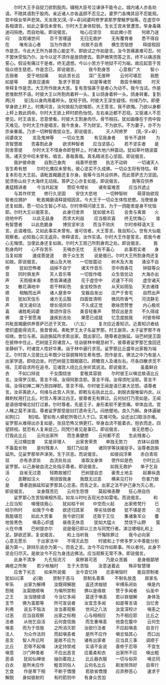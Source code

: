 <!-- { "loadSidebar": true } -->
　　尔时大王手自捉刀欲割股肉。辅相大臣号泣谏诤不能令止。城内诸人亦各劝请。不随其语割于股肉。亲近诸人亦各返顾不忍见之。婆罗门各掩其目不忍能观。宫中婇女举声悲哭。天龙夜叉[乳-孚+卓]闼婆阿修罗紧那罗摩睺罗伽等。在虚空中各相谓言。如此之事信未曾有。尔时大王身体软弱。生长王宫未曾遭苦。举身毒痛迷闷殒绝。而自劝喻。即说偈言。
　　咄心应坚住　　如此微小苦
　　何故乃迷闷　　汝观诸世间
　　百千苦缠逼　　无归无救护
　　无有覆育者　　悉不得自在
　　唯有汝心者　　当为作救济
　　何故不自责　　横生苦恼想
　　释提桓因作是念。今此大王所为甚苦心能定不。即欲试之作如是言。汝今苦痛甚难可忍。何不罢休受恼乃尔。汝今以足不须作是放鸽使去。菩萨微笑而答之言。终不以痛违我誓心。假设有痛过于是者。终无退想。今以小苦方于地狱不可为喻。故应起意于苦恼众倍生慈悲。作是念已。即说偈言。
　　我今割身苦　　心意极广大
　　智小志弱者　　受于地狱痛
　　如此苦长远　　深广无崖畔
　　云何可堪忍　　我愍如是等
　　是故应速疾　　急求于菩提
　　如是等诸苦　　救拔令解脱
　　时天帝释复作是念。大王所作故未大苦。复有苦恼甚于是者心为动不。我今当试。作是思惟默然不语。时彼大王以所割肉着秤一头。复以鸽身着秤一头。鸽身转重。复割两[月　　坒]及以身肉用着秤头。犹轻于鸽。时彼大王深生疑怪。何缘乃尔。即便举身欲上秤上。时鹰问言。汝何故起为欲悔耶。大王答言。我不欲悔。乃欲以身都上秤上救此鸽命。尔时大王欲上秤时颜色怡悦。左右亲近都不忍视。又驱诸人不忍使见。时王语言。恣意使看。时彼大王割身肉尽。骨节相抂。犹如画像在于雨中毁灭难见。尔时大王作是唱言。我今舍身。不为财宝。不为欲乐。不为妻子。亦不为宗亲眷属。乃求一切种智救拔众生。即说偈言。
　　天人阿修罗　　[乳-孚+卓]闼婆夜叉
　　龙及鬼神等　　一切众生类
　　有见我身者　　皆令不退转
　　为贪智慧故　　苦毒割此身
　　欲求种智者　　应当坚慈心
　　若不坚实者　　是则舍菩提
　　尔时大王不惜身命即登秤上。时诸大地六种震动。犹如草叶随波震荡。诸天空中叹未曾有。唱言。善哉善哉。真名精进志心坚固。即说偈言。
　　我护彼命故　　自割己身肉
　　纯善怀悲愍　　执志不动转
　　一切诸天人　　皆生希有想
　　尔时化鹰叹未曾有。彼心坚实不久成佛。一切众生将有恃怙。释复本形在大王前。语毗首羯磨还复尔身。我等今当共设供养。而此菩萨志力坚固。犹须弥山处于大海终无动摇。菩萨之心亦复如是。即说偈言。
　　我等应供养　　勇猛精进者
　　今当共起发　　赞叹令增长
　　诸有留难苦　　应当共遮止
　　与其作伴党　　修行久坚固
　　安住大悲地　　一切种智树
　　萌芽始欲现　　智者应拥护
　　毗首羯磨语释提桓因言。今大王于一切众生体性悲愍。当使彼身还复如故。愿一切众生智心不动。尔时帝释问彼王言。为于一鸽能舍是身不忧恼耶。尔时大王以偈答言。
　　此身归舍弃　　犹如彼木石
　　会舍与禽兽　　火烧地中朽
　　以此无益身　　而求大利益
　　应当极欢喜　　终无忧悔心
　　谁有智慧者　　以此危脆身
　　博贸坚牢法　　而当不欣庆
　　尔时帝释语大王言。此语难信。又如此事实未曾有。谁可信者。大王答言。我自知心。世有大仙能观察者。必知我心实无返异。帝释语言。汝作实语。尔时大王作是誓言。若我今者心无悔恨。当使此身还复如故。尔时大王观己所割身肉之处。即说偈言。
　　我割身肉时　　心不存苦乐
　　无嗔亦无忧　　无有不喜心
　　此事若实者　　身当复如故
　　速成菩提道　　救于众生苦
　　说是偈已。尔时大王所割身肉还复如故。即说偈言。
　　诸山及大地　　一切皆震动
　　树木及大海　　涌没不自停
　　犹如恐怖者　　战掉不自宁
　　诸天作音乐　　空中雨香花
　　钟鼓等众音　　同时俱发声
　　天人音乐等　　一切皆作唱
　　众生皆扰动　　大海亦出声
　　天雨细末香　　悉皆满诸道
　　花于虚空中　　迟速下不同
　　虚空诸天女　　散花满地中
　　若干种彩色　　金宝校饰衣
　　从天如雨坠　　天衣诸缕缋
　　相触而出声　　诸人屋舍中
　　宝器自发出　　庄严于舍宅
　　自然出声音　　犹如天伎乐
　　诸方无云翳　　四面皆清明
　　微风吹香气　　河流静无声
　　夜叉渴仰法　　增长倍庆仰
　　不久成正觉　　歌咏而赞誉
　　内心极欢喜　　诸胜乾闼婆
　　歌颂作音乐　　美音轻重声
　　赞叹出是言　　不久得成佛
　　度于誓愿海　　速疾到吉处
　　果愿已成就　　忆念度脱我
　　时彼帝释共毗首羯磨供养菩萨已还于天宫。
（六五）
　　复次应近善知识。近善知识者结使炽盛能得消灭。我昔曾闻。素毗罗王太子名娑罗那。时王崩背。太子娑罗那不肯绍继。舍位与弟。诣迦旃延所求索出家。既出家已。随尊者迦旃延。诣巴树提王国在彼林中住止。巴树提王将诸宫人。往诣彼林中眠息树下。彼尊者娑罗那乞食回还坐静树下。时诸宫人性好华果。诣于林中遍行求觅。娑罗那比丘盛年出家极为端正。尔时宫人见彼比丘年既少壮容貌殊特生希有想。而作是言。佛法之中乃有是人出家学道。即绕边坐。时巴树提王既眠寤已。顾瞻宫人及诸左右。尽各四散求觅不得。王即自求所在追寻。见诸宫人绕比丘坐听其说法。即说偈言。
　　虽着鲜白衣　　不如口辩说
　　千女围绕坐　　爱敬其容貌
　　尔时彼王以嗔忿故语比丘言。汝得罗汉耶。答言不得。汝得阿那含耶。答言不得。汝得须陀洹耶。答言不得。汝得初禅二禅乃至四禅耶。答言不得。尔时彼王闻是语已甚大忿怒。语尊者言。汝非离欲人。何缘与此宫人共坐。即敕左右执此比丘。剥脱衣服唯留内衣。以棘刺杖用打比丘。时宫人等涕泣白王。彼尊者无有罪过。云何挝打乃至如是。王闻是语倍增嗔忿挝打过甚。尔时尊者。先是王子。身形柔软不更苦痛。举体血流。宫人睹之莫不涕泪。尊者娑罗那受是挝打遗命无几。闷绝躄地。良久乃稣。身体遍破如狗[口　　制]啮。譬如有人蟒蛇所吸已入于口。实难可免。设还出口取活亦难。娑罗那从难得出亦复如是。张目恐怖又惧更打。举身血流不能着衣。抱衣而走。四望顾视。犹恐有人复来捉己。同梵行者见是事已。即说偈言。
　　谁无悲愍心　　打毁此比丘
　　云何出家所　　而生勇健想
　　云何都不忍　　生此残害心
　　无过横加害　　实是非理人
　　出家舍荣贵　　单独无势力
　　衣钵以自随　　不畜盈长物
　　是何残害人　　毁打乃如是
　　诸同学等扶接捉手。诣尊者迦旃延所。见娑罗那举声涕哭。生于厌恶。而说偈言。
　　如彼阎浮果　　赤白青班驳
　　亦有赤淤处　　血流处处出
　　谁取汝身体　　使作如是色
　　尔时比丘娑罗那。以己身破血流之处指示尊者。即说偈言。
　　如我无救护　　单孑乞自活
　　自省无过患　　轻欺故被打
　　巴树提自恣　　豪贵土地主
　　起暴纵逸心　　恶鞭如注火
　　用烧毁我身　　我既无过恶
　　横来见打扑　　伤害乃致是
　　尊者迦旃延知娑罗那其心忿恚。而告之言。出家之法不护己身为灭心苦。即说偈言。
　　汝身既苦厄　　云何生怨恨
　　莫起嗔恚鞭　　狂心用自伤
　　娑罗那心生苦恼嗔相外现。如龙斗时吐舌现光亦如雷电。而说偈言。
　　和上应当知　　嗔慢烧我心
　　犹如枯干树　　中空而火起
　　出家修梵行　　已经尔所时
　　如我于今者　　欲还归其家
　　儜劣怯弱者　　犹不堪是苦
　　况我能堪忍　　如此大苦事
　　我今欲归家　　还取于王位
　　集诸象军众　　覆地皆黑色
　　嗔恚心炽盛　　昼夜无休息
　　犹如大猛火　　焚烧于山野
　　萤火在中燋　　巴树提亦尔
　　说是偈已即以三衣与同梵行者。涕泣哽咽礼和上足。辞欲还家。复说偈言。
　　和上当听我　　忏悔除罪过
　　我今必向家　　心意无愿乐
　　于出家法中　　不得灭此怨
　　时彼和上于修多罗义中善能分别最为第一。辞辩乐说亦为第一。而告之言。汝今不应作如斯事。所以者何。此身不坚会归尽灭。是故汝今不应为身违远佛法。应当观察无常不净。即说偈言。
　　此身不清净　　九孔恒流污
　　臭秽甚可恶　　乃是众苦器
　　是身极鄙陋　　痈疮之所聚
　　若少枨触时　　生于大苦恼
　　汝意迷着此　　殊非智慧理
　　应舍下劣志　　如来所说偈
　　汝今宜忆持　　忿恚嗔恼时
　　能自禁制者　　犹如以[革　　必]勒
　　禁制于恶马　　禁制名善乘
　　不制名放逸　　居家名牢系
　　出家为解缚　　汝既得解脱
　　返还求枷锁　　牢缚系闭处
　　嗔是内怨贼　　汝莫随顺嗔
　　为嗔所禁制　　佛以是缘故
　　赞于多闻者　　仙圣中之王
　　汝当随彼语　　今当忆多闻
　　莫逐于嗔恚　　若以铁锯解
　　身体及支节　　佛为富那等
　　所可宣说者　　汝宜念多闻
　　如是等言语　　当忆舍利弗
　　说五不恼法　　汝当善观察
　　世间之八法　　汝宜深校计
　　嗔恚之过恶　　应当自观察
　　出家之标相　　心与相相应
　　为不相应耶　　比丘之法者
　　从他乞自活　　云何食信施
　　而生重嗔恚　　他食在腹中
　　云何生嗔恚　　而为于信施
　　之所消灭耶　　汝欲行法者
　　不应起嗔恚　　自言行法人
　　为众作法则　　而起嗔恚者
　　是所不应作　　嗔忿恼其心
　　而口出恶言　　智人所讥呵
　　是故不应为　　诸有出家者
　　应当具三事　　调顺于比丘
　　忍辱不起嗔　　决定持禁戒
　　实语不妄说　　善修于忍辱
　　不宜生嗔意　　沙门种类者
　　不应出恶言　　应着柔和衣
　　出家所不应　　嗔出粗恶语
　　犹如仙禅坐　　抽剑着抱上
　　比丘器衣服　　一切与俗异
　　嗔忿同白衣　　是所未应作
　　粗言同俗人　　云何名比丘
　　剃发除饰好　　自卑行乞食
　　作是卑下相　　不断于憍慢
　　若欲省憍慢　　应弃秽恶心
　　速求于解脱　　身如彼射的
　　有的箭则中　　有身众苦加
